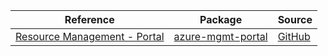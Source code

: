 | Reference | Package | Source |
|---|---|---|
|[Resource Management - Portal](mgmt-portal-readme.md)|[azure-mgmt-portal](https://pypi.org/project/azure-mgmt-portal)|[GitHub](https://github.com/Azure/azure-sdk-for-python/blob/main/)|
